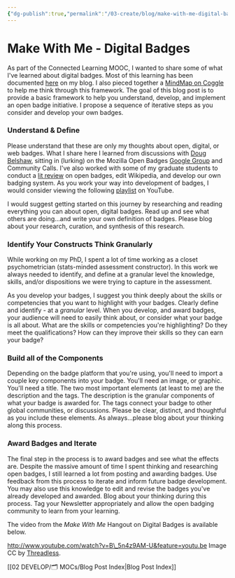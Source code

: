 ```yaml
---
{"dg-publish":true,"permalink":"/03-create/blog/make-with-me-digital-badges/","title":"Make With Me - Digital Badges","tags":["clmooc","badges"]}
---
```


# Make With Me - Digital Badges

As part of the Connected Learning MOOC, I wanted to share some of what I've learned about digital badges. Most of this learning has been documented [here](http://wiobyrne.com/tag/badges/) on my blog. I also pieced together a [MindMap on Coggle](https://coggle.it/diagram/51d71476e53ab1ac0500521c/d7eb7f8533947616f8b61e76e2f26ebd4dcddf3fc6b3a7b213c869c0a9449c59) to help me think through this framework. The goal of this blog post is to provide a basic framework to help you understand, develop, and implement an open badge initiative. I propose a sequence of iterative steps as you consider and develop your own badges.

### Understand & Define

Please understand that these are only my thoughts about open, digital, or web badges. What I share here I learned from discussions with [Doug Belshaw](http://about.me/dajbelshaw), sitting in (lurking) on the Mozilla Open Badges [Google Group](https://groups.google.com/forum/#!forum/openbadges) and Community Calls. I've also worked with some of my graduate students to conduct a [lit review](http://wiobyrne.com/open-badges-initiatives-and-teacher-preparation-programs/) on open badges, edit Wikipedia, and develop our own badging system. As you work your way into development of badges, I would consider viewing the following [playlist](http://www.youtube.com/watch?v=iqVidWPVBKA&list=PLX2wkComb6ilwuBtVOqYAPVJWDXpM5Edi) on YouTube.

I would suggest getting started on this journey by researching and reading everything you can about open, digital badges. Read up and see what others are doing...and write your own definition of badges. Please blog about your research, curation, and synthesis of this research.

### Identify Your Constructs Think Granularly

While working on my PhD, I spent a lot of time working as a closet psychometrician (stats-minded assessment constructor). In this work we always needed to identify, and define at a granular level the knowledge, skills, and/or dispositions we were trying to capture in the assessment.

As you develop your badges, I suggest you think deeply about the skills or competencies that you want to highlight with your badges. Clearly define and identify - at a _granular_ level. When you develop, and award badges, your audience will need to easily think about, or consider what your badge is all about. What are the skills or competencies you're highlighting? Do they meet the qualifications? How can they improve their skills so they can earn your badge?

### Build all of the Components

Depending on the badge platform that you're using, you'll need to import a couple key components into your badge. You'll need an image, or graphic. You'll need a title. The two most important elements (at least to me) are the description and the tags. The description is the granular components of what your badge is awarded for. The tags connect your badge to other global communities, or discussions. Please be clear, distinct, and thoughtful as you include these elements. As always...please blog about your thinking along this process.

### Award Badges and Iterate

The final step in the process is to award badges and see what the effects are. Despite the massive amount of time I spent thinking and researching open badges, I still learned a lot from posting and awarding badges. Use feedback from this process to iterate and inform future badge development. You may also use this knowledge to edit and revise the badges you've already developed and awarded. Blog about your thinking during this process. Tag your Newsletter appropriately and allow the open badging community to learn from your learning.

The video from the _Make With Me_ Hangout on Digital Badges is available below.

http://www.youtube.com/watch?v=B\_5n4z9AM-U&feature=youtu.be Image CC by [Threadless](http://www.threadless.com/info/blog/862889/make_make_and_well_make_somethin_with_it__extended).

[[02 DEVELOP/🗂️ MOCs/Blog Post Index\|Blog Post Index]]